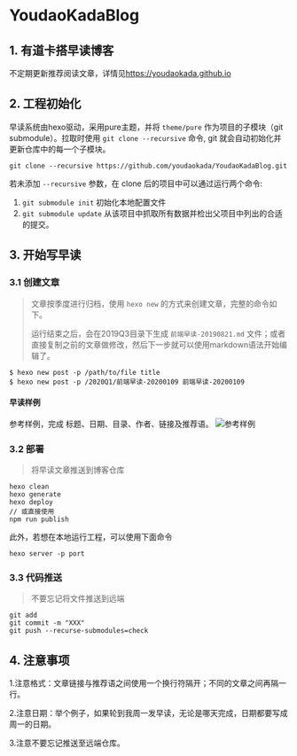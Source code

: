 # YoudaoKadaBlog
## 1. 有道卡搭早读博客
不定期更新推荐阅读文章，详情见<https://youdaokada.github.io>

## 2. 工程初始化
早读系统由hexo驱动，采用pure主题，并将 `theme/pure` 作为项目的子模块（git submodule）。拉取时使用 `git clone --recursive` 命令, git 就会自动初始化并更新仓库中的每一个子模块。

```
git clone --recursive https://github.com/youdaokada/YoudaoKadaBlog.git
```
若未添加 `--recursive` 参数，在 clone 后的项目中可以通过运行两个命令:

1. `git submodule init` 初始化本地配置文件
2. `git submodule update` 从该项目中抓取所有数据并检出父项目中列出的合适的提交。

## 3. 开始写早读
### 3.1 创建文章
> 文章按季度进行归档，使用 `hexo new` 的方式来创建文章，完整的命令如下。
>
> 运行结束之后，会在2019Q3目录下生成 `前端早读-20190821.md` 文件；或者直接复制之前的文章做修改，然后下一步就可以使用markdown语法开始编辑了。

```
$ hexo new post -p /path/to/file title
$ hexo new post -p /2020Q1/前端早读-20200109 前端早读-20200109
```

#### 早读样例
参考样例，完成 标题、日期、目录、作者、链接及推荐语。
![参考样例](https://s2.ax1x.com/2019/08/21/mNaIMD.jpg)


### 3.2 部署
> 将早读文章推送到博客仓库
```
hexo clean
hexo generate
hexo deploy
// 或直接使用
npm run publish
```

此外，若想在本地运行工程，可以使用下面命令
```
hexo server -p port
```
### 3.3 代码推送
> 不要忘记将文件推送到远端
```
git add
git commit -m "XXX"
git push --recurse-submodules=check
```

## 4. 注意事项
1.注意格式：文章链接与推荐语之间使用一个换行符隔开；不同的文章之间再隔一行。

2.注意日期：举个例子，如果轮到我周一发早读，无论是哪天完成，日期都要写成周一的日期。

3.注意不要忘记推送至远端仓库。

